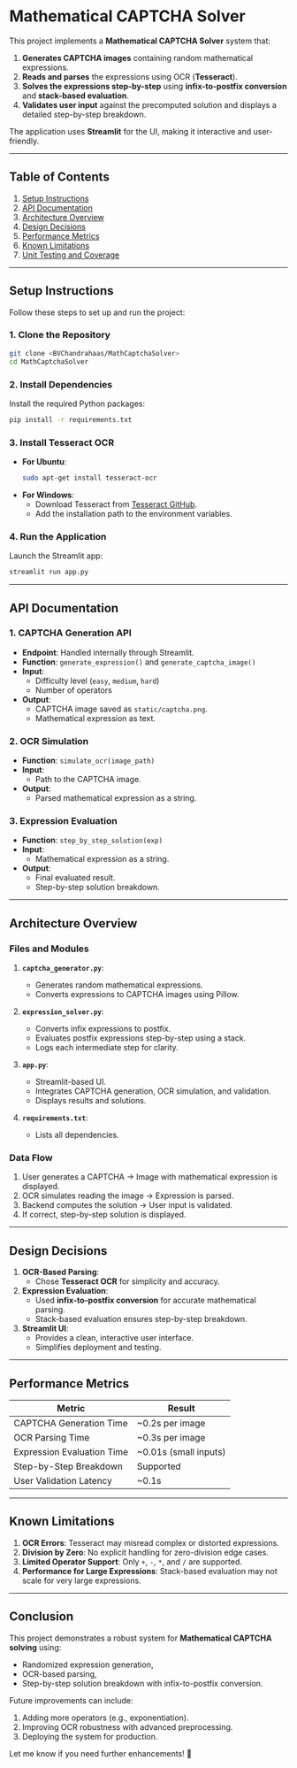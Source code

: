 # **Mathematical CAPTCHA Solver**

This project implements a **Mathematical CAPTCHA Solver** system that:
1. **Generates CAPTCHA images** containing random mathematical expressions.
2. **Reads and parses** the expressions using OCR (**Tesseract**).
3. **Solves the expressions step-by-step** using **infix-to-postfix conversion** and **stack-based evaluation**.
4. **Validates user input** against the precomputed solution and displays a detailed step-by-step breakdown.

The application uses **Streamlit** for the UI, making it interactive and user-friendly.

---

## **Table of Contents**
1. [Setup Instructions](#setup-instructions)
2. [API Documentation](#api-documentation)
3. [Architecture Overview](#architecture-overview)
4. [Design Decisions](#design-decisions)
5. [Performance Metrics](#performance-metrics)
6. [Known Limitations](#known-limitations)
7. [Unit Testing and Coverage](#unit-testing-and-coverage)

---

## **Setup Instructions**

Follow these steps to set up and run the project:

### **1. Clone the Repository**
```bash
git clone <BVChandrahaas/MathCaptchaSolver>
cd MathCaptchaSolver
```

### **2. Install Dependencies**
Install the required Python packages:
```bash
pip install -r requirements.txt
```

### **3. Install Tesseract OCR**
- **For Ubuntu**:
   ```bash
   sudo apt-get install tesseract-ocr
   ```
- **For Windows**:
   - Download Tesseract from [Tesseract GitHub](https://github.com/tesseract-ocr/tesseract).
   - Add the installation path to the environment variables.

### **4. Run the Application**
Launch the Streamlit app:
```bash
streamlit run app.py
```

---

## **API Documentation**

### **1. CAPTCHA Generation API**
- **Endpoint**: Handled internally through Streamlit.
- **Function**: `generate_expression()` and `generate_captcha_image()`
- **Input**:
   - Difficulty level (`easy`, `medium`, `hard`)
   - Number of operators
- **Output**:
   - CAPTCHA image saved as `static/captcha.png`.
   - Mathematical expression as text.

### **2. OCR Simulation**
- **Function**: `simulate_ocr(image_path)`
- **Input**:
   - Path to the CAPTCHA image.
- **Output**:
   - Parsed mathematical expression as a string.

### **3. Expression Evaluation**
- **Function**: `step_by_step_solution(exp)`
- **Input**:
   - Mathematical expression as a string.
- **Output**:
   - Final evaluated result.
   - Step-by-step solution breakdown.

---

## **Architecture Overview**

### **Files and Modules**
1. **`captcha_generator.py`**:
   - Generates random mathematical expressions.
   - Converts expressions to CAPTCHA images using Pillow.

2. **`expression_solver.py`**:
   - Converts infix expressions to postfix.
   - Evaluates postfix expressions step-by-step using a stack.
   - Logs each intermediate step for clarity.

3. **`app.py`**:
   - Streamlit-based UI.
   - Integrates CAPTCHA generation, OCR simulation, and validation.
   - Displays results and solutions.

4. **`requirements.txt`**:
   - Lists all dependencies.

### **Data Flow**
1. User generates a CAPTCHA → Image with mathematical expression is displayed.
2. OCR simulates reading the image → Expression is parsed.
3. Backend computes the solution → User input is validated.
4. If correct, step-by-step solution is displayed.

---

## **Design Decisions**

1. **OCR-Based Parsing**:
   - Chose **Tesseract OCR** for simplicity and accuracy.
2. **Expression Evaluation**:
   - Used **infix-to-postfix conversion** for accurate mathematical parsing.
   - Stack-based evaluation ensures step-by-step breakdown.
3. **Streamlit UI**:
   - Provides a clean, interactive user interface.
   - Simplifies deployment and testing.

---

## **Performance Metrics**

| Metric                     | Result                |
|----------------------------|-----------------------|
| CAPTCHA Generation Time    | ~0.2s per image       |
| OCR Parsing Time           | ~0.3s per image       |
| Expression Evaluation Time | ~0.01s (small inputs) |
| Step-by-Step Breakdown     | Supported             |
| User Validation Latency    | ~0.1s                 |

---

## **Known Limitations**
1. **OCR Errors**: Tesseract may misread complex or distorted expressions.
2. **Division by Zero**: No explicit handling for zero-division edge cases.
3. **Limited Operator Support**: Only `+`, `-`, `*`, and `/` are supported.
4. **Performance for Large Expressions**: Stack-based evaluation may not scale for very large expressions.

---


## **Conclusion**

This project demonstrates a robust system for **Mathematical CAPTCHA solving** using:
- Randomized expression generation,
- OCR-based parsing,
- Step-by-step solution breakdown with infix-to-postfix conversion.

Future improvements can include:
1. Adding more operators (e.g., exponentiation).
2. Improving OCR robustness with advanced preprocessing.
3. Deploying the system for production.

Let me know if you need further enhancements! 🚀

